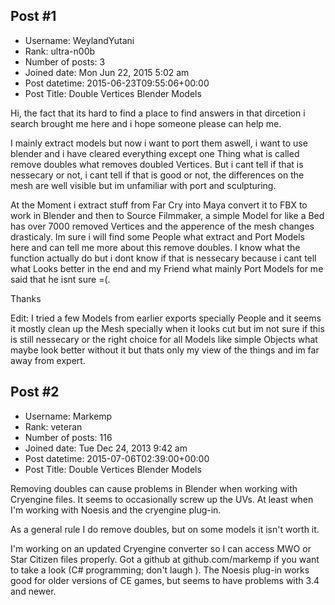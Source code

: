 ## Post #1
- Username: WeylandYutani
- Rank: ultra-n00b
- Number of posts: 3
- Joined date: Mon Jun 22, 2015 5:02 am
- Post datetime: 2015-06-23T09:55:06+00:00
- Post Title: Double Vertices Blender Models

Hi, the fact that its hard to find a place to find answers in that dircetion i search brought me here and i hope someone please can help me.

I mainly extract models but now i want to port them aswell, i want to use blender and i have cleared everything except one Thing what is
called remove doubles what removes doubled Vertices. But i cant tell if that is nessecary or not, i cant tell if that is good or not, the differences
on the mesh are well visible but im unfamiliar with port and sculpturing.

At the Moment i extract stuff from Far Cry into Maya convert it to FBX to work in Blender and then to Source Filmmaker, a simple Model for like a
Bed has over 7000 removed Vertices and the apperence of the mesh changes drasticaly. Im sure i will find some People what extract and Port Models
here and can tell me more about this remove doubles. I know what the function actually do but i dont know if that is nessecary because i cant tell what
Looks better in the end and my Friend what mainly Port Models for me said that he isnt sure =(.

Thanks

Edit: I tried a few Models from earlier exports specially People and it seems it mostly clean up the Mesh specially when it looks cut but im not sure if
this is still nessecary or the right choice for all Models like simple Objects what maybe look better without it but thats only my view of the things and
im far away from expert.
## Post #2
- Username: Markemp
- Rank: veteran
- Number of posts: 116
- Joined date: Tue Dec 24, 2013 9:42 am
- Post datetime: 2015-07-06T02:39:00+00:00
- Post Title: Double Vertices Blender Models

Removing doubles can cause problems in Blender when working with Cryengine files.  It seems to occasionally screw up the UVs.  At least when I'm working with Noesis and the cryengine plug-in.  

As a general rule I do remove doubles, but on some models it isn't worth it.  

I'm working on an updated Cryengine converter so I can access MWO or Star Citizen files properly.  Got a github at github.com/markemp if you want to take a look (C# programming; don't laugh  ).  The Noesis plug-in works good for older versions of CE games, but seems to have problems with 3.4 and newer.
